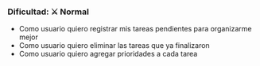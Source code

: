 ### Dificultad:  ⚔️ Normal

- Como usuario quiero registrar mis tareas pendientes para organizarme mejor
- Como usuario quiero eliminar las tareas que ya finalizaron 
- Como usuario quiero agregar prioridades a cada tarea